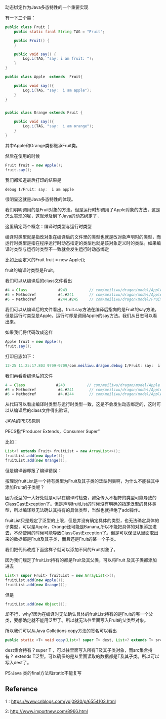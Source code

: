 

动态绑定作为Java多态特性的一个重要实现

有一下三个类：

```java
public class Fruit {
    public static final String TAG = "Fruit";

    public Fruit() {
    }

    public void say() {
        Log.i(TAG, "say: i am fruit: ");
    }
}
```

```java
public class Apple  extends  Fruit{

    public void say(){
        Log.i(TAG, "say:  i am apple");
    }
}
```



```java

public class Orange extends Fruit {

    public void say(){
        Log.i(TAG, "say:  i am orange");
    }
}
```

 其中Apple和Orange类都继承Fruit类。

然后在使用的时候

```java
Fruit fruit = new Apple();
fruit.say();
```

我们都知道最后打印的结果是

```java
debug I/Fruit: say:  i am apple
```

很明显这就是Java多态特性的体现。

我们明明调用的是Fruit对象的方法。但是运行时却调用了Apple对象的方法，这是怎么实现的呢，这就涉及到了Java的动态绑定了，

这里确定两个概念：编译时类型与运行时类型

编译时类型就是指改对象在编译后的文件里的类型也就是改对象声明时的类型，而运行时类型是指在程序运行时动态指定的类型也就是该对象定义时的类型。如果编译时类型与运行时类型不一致就会发生运行时动态绑定

比如上面定义的Fruit fruit = new Apple();

fruit的编译时类型是Fruit。

我们可以从编译后的class文件看出

```java
#4 = Class              #243          // com/meiliwu/dragon/model/Apple
#5 = Methodref          #4.#241       // com/meiliwu/dragon/model/Apple."<init>":()V
#6 = Methodref          #244.#245     // com/meiliwu/dragon/model/Fruit.say:()V
```

我们可以从编译后的文件看出。fruit.say方法在编译后指向的是Fruit的say方法。但是运行时类型是Apple。运行时却是调用Apple的say方法。我们从日志可以看出来。

如果我们将代码改成这样

```java
Apple fruit = new Apple();
fruit.say();
```

打印日志如下：

```Java
12-25 11:25:17.803 9709-9709/com.meiliwu.dragon.debug I/Fruit: say:  i am apple
```

我们再看看编译后的文件

```java
4 = Class              #243          // com/meiliwu/dragon/model/Apple
#5 = Methodref          #4.#241       // com/meiliwu/dragon/model/Apple."<init>":()V
#6 = Methodref          #4.#244       // com/meiliwu/dragon/model/Apple.say:()V
```

从代码可以看出编译时类型与运行时类型一致，这是不会发生动态绑定的，这时可以从编译后的class文件得出验证。

JAVA的PECS原则

PECS指“Producer Extends，Consumer Super”

比如：

```java
List<? extends Fruit> fruitList = new ArrayList<>();
fruitList.add(new Apple());
fruitList.add(new Orange());
```

但是编译器却报了编译错误：

按理说fruitList是一个持有类型为Fruit及其子类的泛型列表啊，为什么不能往其中添加Fruit的子类呢？

因为泛型的一大好处就是可以在编译时检查，避免传入不相符的类型可能导致的ClassCastException了。但是声明fruitList的时候没有明确的指定泛型的具体类型，所以编译器无法确认其持有的具体类型，当然也就拒绝了add操作。

fruitList只是规定了泛型的上限，但是并没有确定具体的类型，也无法确定具体的子类型，可以是Apple，Orange还可能是Banana,所以不能把具体的对象添加进去，不然使用的时候可能导致ClassCastException了。但是可以保证从里面取出来的数据都是Fruit及其子类，而且还是Fruit的某一个子类。

我们把代码改成下面这样子就可以添加不同的Fruit对象了。

因为我们规定了fruitList持有的都是Fruit及其父类，可以将Fruit 及其子类都添加进去

```java 
List<? super Fruit> fruitList = new ArrayList<>();
fruitList.add(new Apple());
fruitList.add(new Orange());
```

但是

```Java
fruitList.add(new Object());
```

却不行，why?因为在编译时无法确认具体的fruitList持有的是Fruit的哪一个父类，要想确定就不能用泛型了。所以就无法往里面写入Fruit的父类型对象。

所以我们可以从Java Collctions copy方法的签名可以看出

```Java
public static <T> void copy(List<? super T> dest, List<? extends T> src) {
```

dest集合持有？super T ，可以往里面写入所有T及其子类对象，而src集合持有？ extends T泛型。可以确保的是从里面读取的数据都是T及其子类。所以可以写入dest了。



PS:Java 类的final方法和static不能复写

## Reference ##

1：https://www.cnblogs.com/ygj0930/p/6554103.html

2:  http://www.importnew.com/8966.html